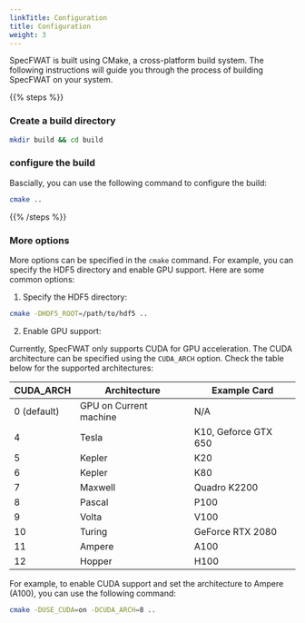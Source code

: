 ```yaml
---
linkTitle: Configuration 
title: Configuration
weight: 3
---
```


<!--more-->

SpecFWAT is built using CMake, a cross-platform build system. The following instructions will guide you through the process of building SpecFWAT on your system.

{{% steps %}}

### Create a build directory

```bash
mkdir build && cd build
```

### configure the build

Bascially, you can use the following command to configure the build:

```bash
cmake ..
```

{{% /steps %}}

### More options

More options can be specified in the `cmake` command. For example, you can specify the HDF5 directory and enable GPU support. Here are some common options:

1. Specify the HDF5 directory:

```bash
cmake -DHDF5_ROOT=/path/to/hdf5 ..
```

2. Enable GPU support:

Currently, SpecFWAT only supports CUDA for GPU acceleration. The CUDA architecture can be specified using the <code>CUDA_ARCH</code> option. Check the table below for the supported architectures:

| CUDA_ARCH | Architecture | Example Card |
|-----------|--------------|--------------|
| 0 (default) | GPU on Current machine | N/A |
| 4 | Tesla | K10, Geforce GTX 650 |
| 5 | Kepler | K20 |
| 6 | Kepler | K80 |
| 7 | Maxwell | Quadro K2200 |
| 8 | Pascal | P100 |
| 9 | Volta | V100 |
| 10 | Turing | GeForce RTX 2080 |
| 11 | Ampere | A100 |
| 12 | Hopper | H100 |

For example, to enable CUDA support and set the architecture to Ampere (A100), you can use the following command:

```bash
cmake -DUSE_CUDA=on -DCUDA_ARCH=8 ..
```

